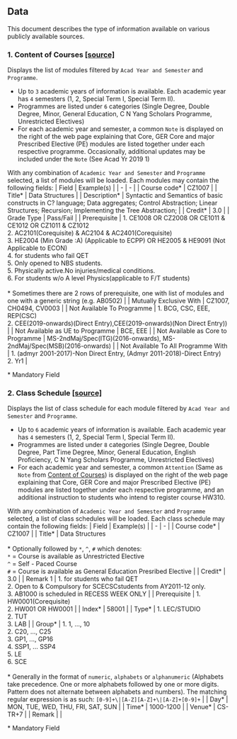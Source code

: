 ## Data

This document describes the type of information available on various publicly available sources.

<a name='content-of-courses'></a>

### 1. Content of Courses [[source]](https://wish.wis.ntu.edu.sg/webexe/owa/aus_subj_cont.main)

Displays the list of modules filtered by `Acad Year and Semester` and `Programme`.
  - Up to `3` academic years of information is available. Each academic year has `4` semesters (1, 2, Special Term I, Special Term II).
  - Programmes are listed under `6` categories (Single Degree, Double Degree, Minor, General Education, C N Yang Scholars Programme, Unrestricted Electives)
  - For each academic year and semester, a common `Note` is displayed on the right of the web page explaining that Core, GER Core and major Prescribed Elective (PE) modules are listed together under each respective programme. Occasionally, additional updates may be included under the `Note` (See Acad Yr 2019 1)

With any combination of `Academic Year and Semester` and `Programme` selected, a list of modules will be loaded. Each modules may contain the following fields:
| Field | Example(s) |
| - | - |
| Course code* | CZ1007 |
| Title* | Data Structures |
| Description* | Syntactic and Semantics of basic constructs in C? language; Data aggregates; Control Abstraction; Linear Structures; Recursion; Implementing the Tree Abstraction; |
| Credit* | 3.0 |
| Grade Type | Pass/Fail |
| Prerequisite | 1. CE1008 OR CZ2008 OR CE1011 & CE1012 OR CZ1011 & CZ1012<br>2. AC2101(Corequisite) & AC2104 & AC2401(Corequisite)<br>3. HE2004 (Min Grade :A) (Applicable to ECPP) OR HE2005 & HE9091 (Not Applicable to ECON)<br>4. for students who fail QET<br>5. Only opened to NBS students.<br>5. Physically active.No injuries/medical conditions.<br>6. For students w/o A level Physics(applicable to F/T students)<br><br>* Sometimes there are 2 rows of prerequisite, one with list of modules and one with a generic string (e.g. AB0502) |
| Mutually Exclusive With | CZ1007, CH0494, CV0003 |
| Not Available To Programme | 1. BCG, CSC, EEE, REP(CSC)<br>2. CEE(2019-onwards)(Direct Entry),CEE(2019-onwards)(Non Direct Entry)) |
| Not Available as UE to Programme | BCE, EEE |
| Not Available as Core to Programme | MS-2ndMaj/Spec(ITG)(2016-onwards), MS-2ndMaj/Spec(MSB)(2016-onwards) |
| Not Available To All Programme With | 1. (admyr 2001-2017)-Non Direct Entry, (Admyr 2011-2018)-Direct Entry)<br>2. Yr1 |

\* Mandatory Field

### 2. Class Schedule [[source]](https://wish.wis.ntu.edu.sg/webexe/owa/aus_schedule.main)

Displays the list of class schedule for each module filtered by `Acad Year and Semester` and `Programme`.
  - Up to `6` academic years of information is available. Each academic year has `4` semesters (1, 2, Special Term I, Special Term II).
  - Programmes are listed under `8` categories (Single Degree, Double Degree, Part Time Degree, Minor, General Education, English Proficiency, C N Yang Scholars Programme, Unrestricted Electives)
  - For each academic year and semester, a common `Attention` (Same as `Note` from [Content of Courses](#content-of-courses)) is displayed on the right of the web page explaining that Core, GER Core and major Prescribed Elective (PE) modules are listed together under each respective programme, and an additional instruction to students who intend to register course HW310.

With any combination of `Academic Year and Semester` and `Programme` selected, a list of class schedules will be loaded. Each class schedule may contain the following fields:
| Field | Example(s) |
| - | - |
| Course code* | CZ1007 |
| Title* | Data Structures <br><br>* Optionally followed by `*`, `^`, `#` which denotes:<br>`*` = Course is available as Unrestricted Elective<br>`^` = Self - Paced Course<br>`#` = Course is available as General Education Presribed Elective |
| Credit* | 3.0 |
| Remark 1 | 1. for students who fail QET<br>2. Open to & Compulsory for SCECSCstudents from AY2011-12 only.<br>3. AB1000 is scheduled in RECESS WEEK ONLY |
| Prerequisite | 1. HW0001(Corequisite)<br>2. HW001 OR HW0001 |
| Index* | 58001 |
| Type* | 1. LEC/STUDIO<br>2. TUT<br>3. LAB |
| Group* | 1. 1, ..., 10<br>2. C20, ..., C25<br>3. GP1, ..., GP16<br>4. SSP1, ... SSP4<br>5. LE<br>6. SCE<br><br>* Generally in the format of `numeric`, `alphabets` or `alphanumeric` (Alphabets take precedence. One or more alphabets followed by one or more digits. Pattern does not alternate between alphabets and numbers). The matching regular expression is as such: `[0-9]+\|[A-Z][A-Z]+\|[A-Z]+[0-9]+` |
| Day* | MON, TUE, WED, THU, FRI, SAT, SUN |
| Time* | 1000-1200 |
| Venue* | CS-TR+7 |
| Remark | |

\* Mandatory Field
